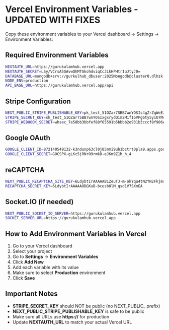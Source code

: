 # Vercel Environment Variables - UPDATED WITH FIXES

Copy these environment variables to your Vercel dashboard → Settings → Environment Variables:

## Required Environment Variables

```bash
NEXTAUTH_URL=https://gurukulamhub.vercel.app
NEXTAUTH_SECRET=LSy/VCrsA5GAvwQhMTGkohdviqCcJLkHPHtrIuJtyJ0=
DATABASE_URL=mongodb+srv://gurkulhub_dbuser:2025Mongodb@cluster0.dlhzk.mongodb.net/gurkulhub?retryWrites=true&w=majority&appName=Cluster0
NODE_ENV=production
API_BASE_URL=https://gurukulamhub.vercel.app/api
```

## Stripe Configuration

```bash
NEXT_PUBLIC_STRIPE_PUBLISHABLE_KEY=pk_test_51OZar7SBB7wnYOSIs4gZrZqWeEJFlGlKP0KUREQBdJFn4TytYos3hfNb7XSTDeEjZmC0oaNOzZL4MeFrE34SrkXF00rWrNG7Yh
STRIPE_SECRET_KEY=sk_test_51OZar7SBB7wnYOSIxgxrydQim2M1f1oVPg6ty5yiU7McIYKM1qCwj7fDibjlXCqOps8xMZsDIk686MqiDDh3TsF500xWdlk6VD
STRIPE_WEBHOOK_SECRET=whsec_7e58bb3bbfef88f65591b5bbbb2e931b3cccf8f906edb012ea8a4aeff3fc2586
```

## Google OAuth

```bash
GOOGLE_CLIENT_ID=872140549132-k3ndunp63cl0j05mmi9uh1bctrt0pla9.apps.googleusercontent.com
GOOGLE_CLIENT_SECRET=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
```

## reCAPTCHA

```bash
NEXT_PUBLIC_RECAPTCHA_SITE_KEY=6LdybtIrAAAAAB1ZeuTJ-m-okYqu4tN2YN2Fkjms
RECAPTCHA_SECRET_KEY=6LdybtIrAAAAAODGKuB-bcesbOlM_qsd1V7SXmEA
```

## Socket.IO (if needed)

```bash
NEXT_PUBLIC_SOCKET_IO_SERVER=https://gurukulamhub.vercel.app
SOCKET_SERVER_URL=https://gurukulamhub.vercel.app
```

## How to Add Environment Variables in Vercel

1. Go to your Vercel dashboard
2. Select your project
3. Go to **Settings** → **Environment Variables**
4. Click **Add New**
5. Add each variable with its value
6. Make sure to select **Production** environment
7. Click **Save**

## Important Notes

- **STRIPE_SECRET_KEY** should NOT be public (no NEXT_PUBLIC_ prefix)
- **NEXT_PUBLIC_STRIPE_PUBLISHABLE_KEY** is safe to be public
- Make sure all URLs use **https://** for production
- Update **NEXTAUTH_URL** to match your actual Vercel URL

